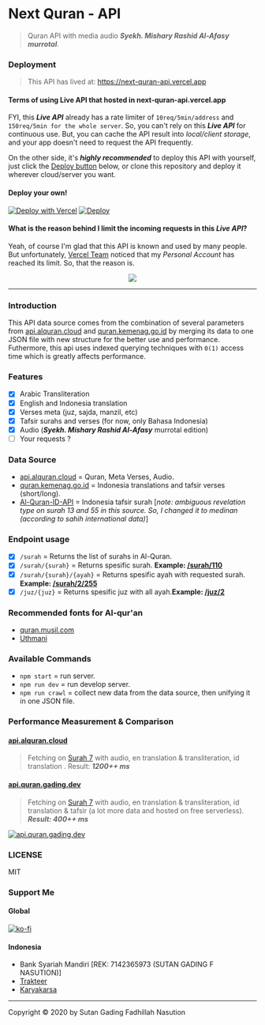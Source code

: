 # Next Quran - API

> Quran API with media audio **_Syekh. Mishary Rashid Al-Afasy murrotal_**.

### Deployment

> This API has lived at: https://next-quran-api.vercel.app

#### Terms of using Live API that hosted in next-quran-api.vercel.app

FYI, this **_Live API_** already has a rate limiter of `10req/5min/address` and `150req/5min for the whole server`. So, you can't rely on this **_Live API_** for continuous use. But, you can cache the API result into _local/client storage_, and your app doesn't need to request the API frequently.

On the other side, it's **_highly recommended_** to deploy this API with yourself, just click the [Deploy button](#deploy-your-own) below, or clone this repository and deploy it wherever cloud/server you want.

#### Deploy your own!

[![Deploy with Vercel](https://vercel.com/button)](https://vercel.com/new/git/external?repository-url=https%3A%2F%2Fgithub.com%2Fsutanlab%2Fquran-api)
[![Deploy](https://www.herokucdn.com/deploy/button.svg)](https://heroku.com/deploy?template=https://github.com/afrizaloky/quran-api/tree/heroku-deploy)

#### What is the reason behind I limit the incoming requests in this _Live API_?

Yeah, of course I'm glad that this API is known and used by many people. But unfortunately, [Vercel Team](https://vercel.com) noticed that my _Personal Account_ has reached its limit. So, that the reason is.

<div align="center">
  <img src="https://user-images.githubusercontent.com/38345393/172392200-a5297480-ff57-4300-8360-95e3cc7d271d.png" />
</div>

---

### Introduction

This API data source comes from the combination of several parameters from [api.alquran.cloud](https://api.alquran.cloud) and [quran.kemenag.go.id](https://quran.kemenag.go.id) by merging its data to one JSON file with new structure for the better use and performance. Futhermore, this api uses indexed querying techniques with `0(1)` access time which is greatly affects performance.

### Features

-  [x] Arabic Transliteration
-  [x] English and Indonesia translation
-  [x] Verses meta (juz, sajda, manzil, etc)
-  [x] Tafsir surahs and verses (for now, only Bahasa Indonesia)
-  [x] Audio (**_Syekh. Mishary Rashid Al-Afasy_** murrotal edition)
-  [ ] Your requests ?

### Data Source

-  [api.alquran.cloud](https://api.alquran.cloud) = Quran, Meta Verses, Audio.
-  [quran.kemenag.go.id](https://quran.kemenag.go.id) = Indonesia translations and tafsir verses (short/long).
-  [Al-Quran-ID-API](https://github.com/bachors/Al-Quran-ID-API) = Indonesia tafsir surah [*note: ambiguous revelation type on surah 13 and 55 in this source. So, I changed it to medinan (according to sahih international data)*]

### Endpoint usage

-  [x] `/surah` = Returns the list of surahs in Al-Quran.
-  [x] `/surah/{surah}` = Returns spesific surah. **Example: [/surah/110](next-quran-api.vercel.app/surah/110)**
-  [x] `/surah/{surah}/{ayah}` = Returns spesific ayah with requested surah. **Example: [/surah/2/255](next-quran-api.vercel.app/surah/2/255)**
-  [x] `/juz/{juz}` = Returns spesific juz with all ayah.**Example: [/juz/2](next-quran-api.vercel.app/juz/2)**

### Recommended fonts for Al-qur'an

-  [quran.musil.com](http://quran.mursil.com/Web-Print-Publishing-Quran-Text-Graphics-Fonts-and-Downloads/fonts-optimized-for-quran)
-  [Uthmani](https://groups.google.com/forum/#!topic/colteachers/Y6iKganK0tQ)

### Available Commands

-  `npm start` = run server.
-  `npm run dev` = run develop server.
-  `npm run crawl` = collect new data from the data source, then unifying it in one JSON file.

### Performance Measurement & Comparison

#### [api.alquran.cloud](https://api.alquran.cloud)

> Fetching on [Surah 7](https://api.alquran.cloud/surah/7/editions/quran-simple-enhanced,ar.alafasy,en.transliteration,en.sahih,id.indonesian) with audio, en translation & transliteration, id translation . Result: **_1200++ ms_**

#### [api.quran.gading.dev](next-quran-api.vercel.app)

> Fetching on [Surah 7](next-quran-api.vercel.app/surah/7) with audio, en translation & transliteration, id translation & tafsir (a lot more data and hosted on free serverless). **_Result: 400++ ms_**

[![api.quran.gading.dev](https://raw.githubusercontent.com/sutanlab/quran-api/master/screenshots/api.quran.sutanlab.id.jpeg)](https://raw.githubusercontent.com/sutanlab/quran-api/master/screenshots/api.quran.sutanlab.id.jpeg)

### LICENSE

MIT

### Support Me

#### Global

[![ko-fi](https://www.ko-fi.com/img/githubbutton_sm.svg)](https://ko-fi.com/B0B71P7PB)

#### Indonesia

-  Bank Syariah Mandiri [REK: 7142365973 (SUTAN GADING F NASUTION)]
-  [Trakteer](https://trakteer.id/sutanlab)
-  [Karyakarsa](https://karyakarsa.com/sutanlab)

---

Copyright © 2020 by Sutan Gading Fadhillah Nasution
